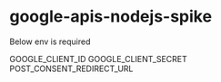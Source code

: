 # google-apis-nodejs-spike

Below env is required

GOOGLE_CLIENT_ID
GOOGLE_CLIENT_SECRET
POST_CONSENT_REDIRECT_URL